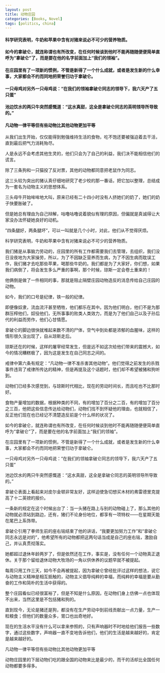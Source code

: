 ```yaml
---
layout: post
title: 动物庄园
categories: [Books, Novel]
tags: [politics, china]
---
```

#### 科学研究表明，牛奶和苹果中含有对猪来说必不可少的营养物质。      
#### 如今的拿破仑，就连称谓也有所改变，在任何时候谈到他时不能再随随便便简单直呼为“拿破仑”了，而是要在他的名字前面加上“我们的领袖”。         
#### 在庄园里有了一项新的惯例，不管是新得了一个什么成就，或者是发生新的什么幸事，大家都会不约而同地把荣誉归功于拿破仑。
#### 一只母鸡对另外一只母鸡说：“在我们的领袖拿破仑同志的领导下，我六天产了五只蛋”
#### 池边饮水的两只牛突然感慨道：“这水真甜，这全是拿破仑同志的英明领导所导致的。”               
#### 凡动物一律平等但有些动物比其他动物更加平等
<!-- more -->
从我们出生开始，仅仅能得到勉强维持生活的食物，吃不饱还要被强迫着去干活，直到最后把气力消耗殆尽。               

人是永远不会考虑其他生灵的，他们只会为了自己的利益，我们决不能相信他们的谎言。               

除了三条狗和一只猫投了反对票，其他的动物都同意把老鼠作为同志。               

这三头较为突出的猪认真仔细地研究了老少校的那一番话，把它加以整理，总结成为一套名为动物主义的思想体系。               

三头母牛开始哞哞地大叫，原来已经有二十四小时没有人挤她们的奶了，她们的奶子快要胀破了。               

但是她总有理由为自己辩解，咕噜咕噜说着貌似有理的原因，但偏就是真诚得让大家没办法怀疑她良好的动机。               

”四条腿好，两条腿坏”，可以一叫就是几个小时，对此，他们从不觉得厌烦。               

科学研究表明，牛奶和苹果中含有对猪来说必不可少的营养物质。               

我们猪是从事脑力劳动的，庄园里的所有工作都需要我们去管理，去组织，我们没日没夜地为大家操劳，所以，为了不因缺乏营养而生病，为了不因生病而耽误工作，我们猪才去吃那些苹果，喝那些牛奶的。我们都是为了大家好，你们想，如果我们病倒了，将会发生多么严重的事啊，那个时候，琼斯一定会卷土重来的！               

他俩倒是做了一件相同的事，那就是阻止隔壁庄园动物造反的消息传给自己庄园的动物。               

如今，我们的口号是纪律，铁一般的纪律。               

即便像奴隶，流血流汗甚至牺牲，他们都乐在其中。因为他们明白，他们不是为那群压榨他们，奴役他们，无所事事的败类人类效力，而是为了他们自己以及子孙后代的利益而劳作，他们心甘情愿。               

拿破仑的脚边很快就堆起来数不清的尸体，空气中到处都是浓郁的血腥味，这样的情形很久没出现了，自从琼斯走后。               

琼斯还在的时候，这样的屠宰经常发生，但是远不如这次给他们带来的震撼大，如今的情况糟糕极了，因为这是发生在自己同志之间的。               

戒律中第六条有规定：“凡动物一律不准杀害其他动物”。他们觉得之前发生的杀戮事件违背了戒律所传达的精神，但是再提及这个话题时，他们却不希望被猪和狗听到。               

动物们已经多次感觉到，与琼斯时代相比，现在的劳动时间长，而且吃也不比那时好。               

食物产量增加的数据，根据种类的不同，有的增加了百分之二百，有的增加了百分之三百，他把这些信息传达给动物们，动物们找不到怀疑他的理由，也就相信了，反正他们现在也已经记不清楚造反前是个什么样的状况了。               

如今的拿破仑，就连称谓也有所改变，在任何时候谈到他时不能再随随便便简单直呼为“拿破仑”了，而是要在他的名字前面加上“我们的领袖”。               

在庄园里有了一项新的惯例，不管是新得了一个什么成就，或者是发生新的什么幸事，大家都会不约而同地把荣誉归功于拿破仑。               

一只母鸡对另外一只母鸡说：“在我们的领袖拿破仑同志的领导下，我六天产了五只蛋”               

池边饮水的两只牛突然感慨道：“这水真甜，这全是拿破仑同志的英明领导所导致的。”               

拿破仑表面上看起来对皮尔金顿非常友好，这样迫使急切想买木材的弗雷德里克提高了十二英镑的报价。               

一条新的规定在这个时候出台了：当一头猪在路上与别的动物碰上了，那么其他的动物就必须站到路边，还有，猪们不论身份地位，都享有一项特权——在星期天能在尾巴上系饰带。               

拿破仑引用了拳师生前的座右铭结束了他的讲话，“我要更加努力工作”和“拿破仑同志永远是对的”，他希望所有的动物都把这两句话当成是自己的座右铭，激励自己，并认真贯彻落实。               

她都超过退休年龄两岁了，但是依然还在工作，事实是，没有任何一个动物真正退休。关于那个留给退休动物大牧场的一角以供休养的议题早就不被提起。               

每周只用工作三天，如今不会再被提起，因为拿破仑曾经批评过这样的想法，说它与动物主义精神是相互抵触的，动物主义倡导纯粹的幸福，而纯粹的幸福是要从勤奋的工作和简朴的生活中获得的。               

整个庄园看似已经很富裕了，但是不知是什么原因，在动物们身上仿佛一点也体现不出来，当然这里是不包括猪和狗的。               

直到现今，无论是猪还是狗，都没有在生产劳动中到前线贡献出一点力量，生产一粒粮食；但他们的数量众多，胃口也出奇地好。               

现在的生活水平没有什么可以拿来参照的，只有声响器时不时地给他们报告一些数字，通过这些数字，声响器一直不变地告诉他们，他们的生活是越来越好的，肯定是越来越好的。               

凡动物一律平等但有些动物比其他动物更加平等               

动物庄园里的下层动物们吃的跟全国的动物来比是最少的，而干的活却比全国任何动物都要多得多。
